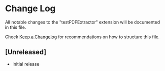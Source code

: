 # Change Log

All notable changes to the "testPDFExtractor" extension will be documented in this file.

Check [Keep a Changelog](http://keepachangelog.com/) for recommendations on how to structure this file.

## [Unreleased]

- Initial release
